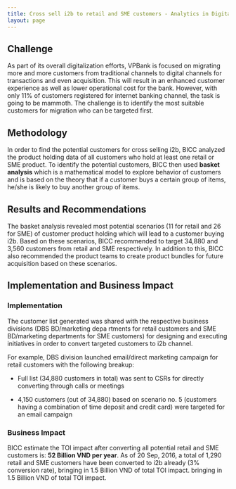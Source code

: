 ```yaml
---
title: Cross sell i2b to retail and SME customers - Analytics in Digital Banking
layout: page
---
```

## Challenge 

  As part of its overall digitalization efforts, VPBank is focused on migrating more and more customers from traditional channels to 
  digital channels for transactions and even acquisition. 
  This will result in an enhanced customer experience as well as lower operational cost for the bank. However, 
  with only 11% of customers registered for internet banking channel, the task is going to be mammoth. 
  The challenge is to identify the most suitable customers for migration who can be targeted first.
  
## Methodology

  In order to find the potential customers for cross selling i2b, BICC analyzed the product holding data of all customers who hold at least one retail or SME product. 
  To identify the potential customers, BICC then used **basket analysis** which is
  a mathematical model to explore behavior of customers and is based on the theory that if a customer buys a certain group of items, he/she is likely to buy another group of items.
  
## Results and Recommendations

The basket analysis revealed most potential scenarios (11 for retail and 26 for SME) of customer product holding which will lead to a customer buying i2b. 
Based on these scenarios, BICC recommended to target 34,880 and 3,560 customers from retail and SME respectively. 
In addition to this, BICC also recommended the product teams to create product bundles for future acquisition based on these scenarios. 

## Implementation and Business Impact

### Implementation

  The  customer list generated was shared with the respective business divisions (DBS BD/marketing depa	rtments for retail customers and SME BD/marketing departments for SME customers) for designing and executing initiatives in order to convert targeted customers to i2b channel.
  
  For example, DBS division launched email/direct marketing campaign for retail customers with the following breakup:
  
* Full list (34,880 customers in total) was sent to CSRs for directly converting through calls or meetings 

* 4,150 customers (out of 34,880) based on scenario no. 5 (customers having a combination of time deposit and credit card) were targeted for an email campaign

### Business Impact

BICC estimate the TOI impact after converting all potential retail and SME customers is: **52 Billion VND per year**. 
As of 20 Sep, 2016, a total of 1,290 retail and SME customers have been converted to i2b already (3% conversion rate), 
bringing in 1.5 Billion VND of total TOI impact.
bringing in 1.5 Billion VND of total TOI impact.